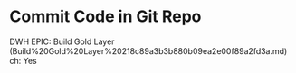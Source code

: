# Commit Code in Git Repo

DWH EPIC: Build Gold Layer (Build%20Gold%20Layer%20218c89a3b3b880b09ea2e00f89a2fd3a.md)
ch: Yes